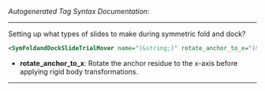 <!-- THIS IS AN AUTOGENERATED FILE: Don't edit it directly, instead change the schema definition in the code itself. -->

_Autogenerated Tag Syntax Documentation:_

---
Setting up what types of slides to make during symmetric fold and dock?

```xml
<SymFoldandDockSlideTrialMover name="(&string;)" rotate_anchor_to_x="(&bool;)" />
```

-   **rotate_anchor_to_x**: Rotate the anchor residue to the x-axis before applying rigid body transformations.

---
